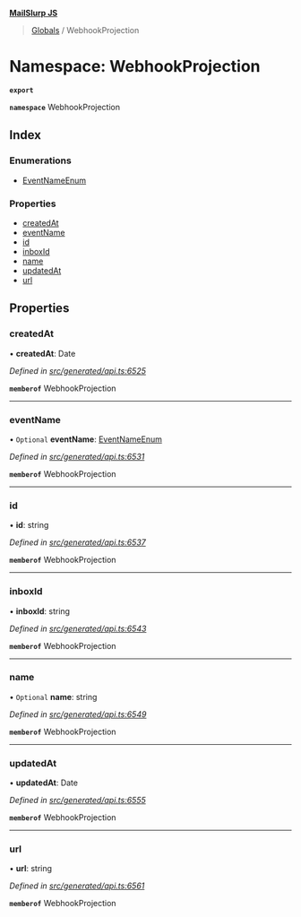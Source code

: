 **[MailSlurp JS](../README.md)**

> [Globals](../README.md) / WebhookProjection

# Namespace: WebhookProjection

**`export`** 

**`namespace`** WebhookProjection

## Index

### Enumerations

* [EventNameEnum](../enums/webhookprojection.eventnameenum.md)

### Properties

* [createdAt](webhookprojection.md#createdat)
* [eventName](webhookprojection.md#eventname)
* [id](webhookprojection.md#id)
* [inboxId](webhookprojection.md#inboxid)
* [name](webhookprojection.md#name)
* [updatedAt](webhookprojection.md#updatedat)
* [url](webhookprojection.md#url)

## Properties

### createdAt

•  **createdAt**: Date

*Defined in [src/generated/api.ts:6525](https://github.com/mailslurp/mailslurp-client/blob/98c6efc/src/generated/api.ts#L6525)*

**`memberof`** WebhookProjection

___

### eventName

• `Optional` **eventName**: [EventNameEnum](../enums/webhookprojection.eventnameenum.md)

*Defined in [src/generated/api.ts:6531](https://github.com/mailslurp/mailslurp-client/blob/98c6efc/src/generated/api.ts#L6531)*

**`memberof`** WebhookProjection

___

### id

•  **id**: string

*Defined in [src/generated/api.ts:6537](https://github.com/mailslurp/mailslurp-client/blob/98c6efc/src/generated/api.ts#L6537)*

**`memberof`** WebhookProjection

___

### inboxId

•  **inboxId**: string

*Defined in [src/generated/api.ts:6543](https://github.com/mailslurp/mailslurp-client/blob/98c6efc/src/generated/api.ts#L6543)*

**`memberof`** WebhookProjection

___

### name

• `Optional` **name**: string

*Defined in [src/generated/api.ts:6549](https://github.com/mailslurp/mailslurp-client/blob/98c6efc/src/generated/api.ts#L6549)*

**`memberof`** WebhookProjection

___

### updatedAt

•  **updatedAt**: Date

*Defined in [src/generated/api.ts:6555](https://github.com/mailslurp/mailslurp-client/blob/98c6efc/src/generated/api.ts#L6555)*

**`memberof`** WebhookProjection

___

### url

•  **url**: string

*Defined in [src/generated/api.ts:6561](https://github.com/mailslurp/mailslurp-client/blob/98c6efc/src/generated/api.ts#L6561)*

**`memberof`** WebhookProjection
